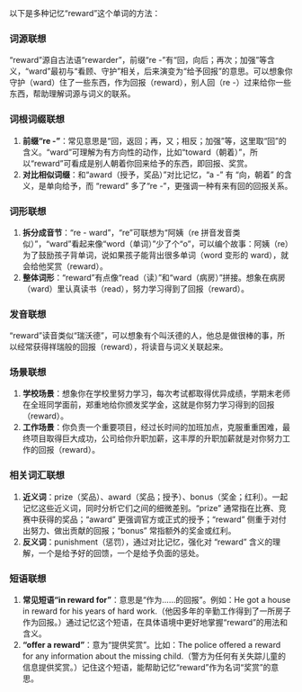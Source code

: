 以下是多种记忆“reward”这个单词的方法：

### 词源联想
“reward”源自古法语“rewarder”，前缀“re -”有“回，向后；再次；加强”等含义，“ward”最初与“看顾、守护”相关，后来演变为“给予回报”的意思。可以想象你守护（ward）住了一些东西，作为回报（reward），别人回（re -）过来给你一些东西，帮助理解词源与词义的联系。

### 词根词缀联想
1. **前缀“re -”**：常见意思是“回，返回；再，又；相反；加强”等，这里取“回”的含义。“ward”可理解为有方向性的动作，比如“toward（朝着）”，所以“reward”可看成是别人朝着你回来给予的东西，即回报、奖赏。
2. **对比相似词缀**：和“award（授予，奖品）”对比记忆，“a -” 有 “向，朝着” 的含义，是单向给予，而 “reward” 多了“re -”，更强调一种有来有回的回报关系。

### 词形联想
1. **拆分成音节**：“re - ward”，“re”可联想为“阿姨（re 拼音发音类似）”，“ward”看起来像“word（单词）”少了个“o”，可以编个故事：阿姨（re）为了鼓励孩子背单词，说如果孩子能背出很多单词（word 变形的 ward），就会给他奖赏（reward）。
2. **整体词形**：“reward”有点像“read（读）”和“ward（病房）”拼接。想象在病房（ward）里认真读书（read），努力学习得到了回报（reward）。

### 发音联想
“reward”读音类似“瑞沃德”，可以想象有个叫沃德的人，他总是做很棒的事，所以经常获得祥瑞般的回报（reward），将读音与词义关联起来。

### 场景联想
1. **学校场景**：想象你在学校里努力学习，每次考试都取得优异成绩，学期末老师在全班同学面前，郑重地给你颁发奖学金，这就是你努力学习得到的回报（reward）。
2. **工作场景**：你负责一个重要项目，经过长时间的加班加点，克服重重困难，最终项目取得巨大成功，公司给你升职加薪，这丰厚的升职加薪就是对你努力工作的回报（reward）。

### 相关词汇联想
1. **近义词**：prize（奖品）、award（奖品；授予）、bonus（奖金；红利）。一起记忆这些近义词，同时分析它们之间的细微差别。“prize” 通常指在比赛、竞赛中获得的奖品；“award” 更强调官方或正式的授予；“reward” 侧重于对付出努力、做出贡献的回报；“bonus” 常指额外的奖金或红利。
2. **反义词**：punishment（惩罚），通过对比记忆，强化对 “reward” 含义的理解，一个是给予好的回馈，一个是给予负面的惩处。

### 短语联想
1. **常见短语“in reward for”**：意思是“作为……的回报”。例如：He got a house in reward for his years of hard work.（他因多年的辛勤工作得到了一所房子作为回报。）通过记忆这个短语，在具体语境中更好地掌握“reward”的用法和含义。
2. **“offer a reward”**：意为“提供奖赏”。比如：The police offered a reward for any information about the missing child.（警方为任何有关失踪儿童的信息提供奖赏。）记住这个短语，能帮助记忆“reward”作为名词“奖赏”的意思。 